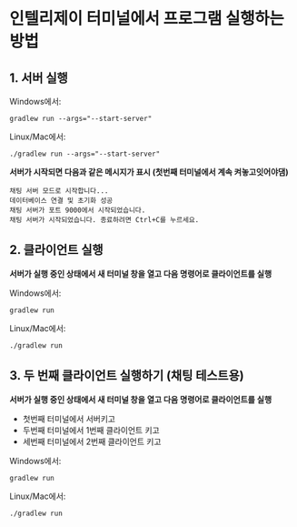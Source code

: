# 인텔리제이 터미널에서 프로그램 실행하는 방법
## 1. 서버 실행

Windows에서:
```
gradlew run --args="--start-server"
```

Linux/Mac에서:
```
./gradlew run --args="--start-server"   
```

**서버가 시작되면 다음과 같은 메시지가 표시 (첫번째 터미널에서 계속 켜놓고잇어야댐)**

```
채팅 서버 모드로 시작합니다...
데이터베이스 연결 및 초기화 성공
채팅 서버가 포트 9000에서 시작되었습니다.
채팅 서버가 시작되었습니다. 종료하려면 Ctrl+C를 누르세요.
```

## 2. 클라이언트 실행
**서버가 실행 중인 상태에서 새 터미널 창을 열고 다음 명령어로 클라이언트를 실행**

Windows에서:
```
gradlew run
```

Linux/Mac에서:
```
./gradlew run
```

## 3. 두 번째 클라이언트 실행하기 (채팅 테스트용)

**서버가 실행 중인 상태에서 새 터미널 창을 열고 다음 명령어로 클라이언트를 실행**
- 첫번째 터미널에서 서버키고
- 두번째 터미널에서 1번째 클라이언트 키고
- 세번째 터미널에서 2번째 클라이언트 키고

Windows에서:
```
gradlew run
```

Linux/Mac에서:
```
./gradlew run
```
